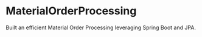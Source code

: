 # MaterialOrderProcessing
Built an efficient Material Order Processing leveraging Spring Boot and JPA.
